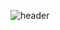 ![header](https://capsule-render.vercel.app/api?type=rect&text=Project_AVS&theme=algolia&color=0:0061fe,100:000000&animation=twinkling&fontColor=ffffff)

